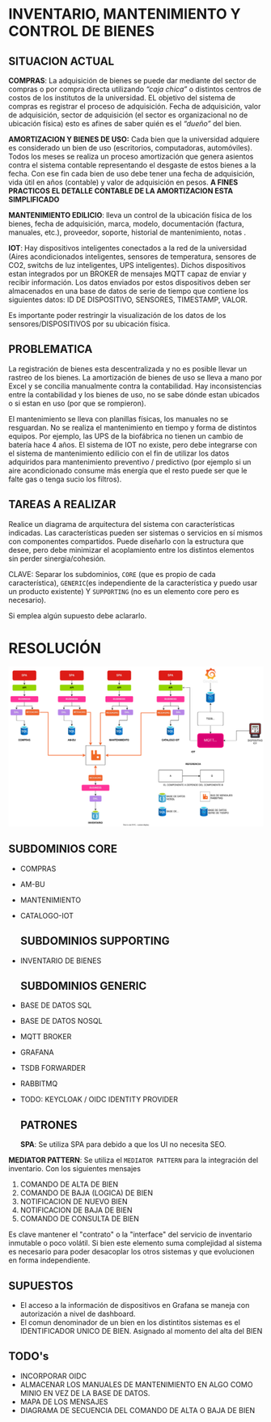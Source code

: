 # INVENTARIO, MANTENIMIENTO Y CONTROL DE BIENES

## SITUACION ACTUAL

**COMPRAS**: La adquisición de bienes se puede dar mediante del sector de compras o por compra directa utilizando *“caja chica”* o distintos centros de costos de los institutos de la universidad. EL objetivo del sistema de compras es registrar el proceso de adquisición. Fecha de adquisición, valor de adquisición, sector de adquisición (el sector es organizacional no de ubicación física) esto es afines de saber quién es el *“dueño”* del bien.



**AMORTIZACION Y BIENES DE USO:** Cada bien que la universidad adquiere es considerado un bien de uso (escritorios, computadoras, automóviles). Todos los meses se realiza un proceso amortización que genera asientos contra el sistema contable representando el desgaste de estos bienes a la fecha. Con ese fin cada bien de uso debe tener una fecha de adquisición, vida útil en años (contable) y valor de adquisición en pesos. **A FINES PRACTICOS EL DETALLE CONTABLE DE LA AMORTIZACION ESTA SIMPLIFICADO**



**MANTENIMIENTO EDILICIO**: lleva un control de la ubicación física de los bienes, fecha de adquisición, marca, modelo, documentación (factura, manuales, etc.), proveedor, soporte, historial de mantenimiento, notas .



**IOT**: Hay dispositivos inteligentes conectados a la red de la universidad (Aires acondicionados inteligentes, sensores de temperatura, sensores de CO2, switchs de luz inteligentes, UPS inteligentes). Dichos dispositivos estan integrados por un BROKER de mensajes MQTT capaz de enviar y recibir información.
Los datos enviados por estos dispositivos deben ser almacenados en una base de datos de serie de tiempo que contiene los siguientes datos: ID DE DISPOSITIVO, SENSORES, TIMESTAMP, VALOR.

Es importante poder restringir la visualización de los datos de los sensores/DISPOSITIVOS por su ubicación física.



## PROBLEMATICA

La registración de bienes esta descentralizada y no es posible llevar un rastreo de los bienes.
La amortización de bienes de uso se lleva a mano por Excel y se concilia manualmente contra la contabilidad. Hay inconsistencias entre la contabilidad y los bienes de uso, no se sabe dónde estan ubicados o si estan en uso (por que se rompieron).

El mantenimiento se lleva con planillas físicas, los manuales no se resguardan. No se realiza el mantenimiento en tiempo y forma de distintos equipos. Por ejemplo, las UPS de la biofábrica no tienen un cambio de batería hace 4 años.
El sistema de IOT no existe, pero debe integrarse con el sistema de mantenimiento edilicio con el fin de utilizar los datos adquiridos para mantenimiento preventivo / predictivo (por ejemplo si un aire acondicionado consume más energía que el resto puede ser que le falte gas o tenga sucio los filtros).



## TAREAS A REALIZAR

Realice un diagrama de arquitectura del sistema con características indicadas. Las características pueden ser sistemas o servicios en sí mismos con componentes compartidos. Puede diseñarlo con la estructura que desee, pero debe minimizar el acoplamiento entre los distintos elementos sin perder sinergia/cohesión.

CLAVE: Separar los subdominios,  `CORE` (que es propio de cada característica), `GENERIC`(es independiente de la característica y puedo usar un producto existente) Y `SUPPORTING` (no es un elemento core pero es necesario).

Si emplea algún supuesto debe aclararlo.

# RESOLUCIÓN

![Diagrama estructural](./diagrama.drawio.svg)

## SUBDOMINIOS CORE

- COMPRAS
- AM-BU
- MANTENIMIENTO
- CATALOGO-IOT
  
  ## SUBDOMINIOS SUPPORTING
- INVENTARIO DE BIENES
  
  ## SUBDOMINIOS GENERIC
- BASE DE DATOS SQL
- BASE DE DATOS NOSQL
- MQTT BROKER
- GRAFANA
- TSDB FORWARDER
- RABBITMQ
- TODO: KEYCLOAK / OIDC IDENTITY PROVIDER
  
  ## PATRONES
  
  **SPA**: Se utiliza SPA para debido a que los UI no necesita SEO.

**MEDIATOR PATTERN**: Se utiliza el `MEDIATOR PATTERN` para la integración del inventario. Con los siguientes mensajes

1. COMANDO DE ALTA DE BIEN
2. COMANDO DE BAJA (LOGICA) DE BIEN
3. NOTIFICACION DE NUEVO BIEN
4. NOTIFICACION DE BAJA DE BIEN
5. COMANDO DE CONSULTA DE BIEN

Es clave mantener el "contrato" o la "interface" del servicio de inventario inmutable o poco volátil. Si bien este elemento suma complejidad al sistema es necesario para poder desacoplar los otros sistemas y que evolucionen en forma independiente.

## SUPUESTOS

- El acceso a la información de dispositivos en Grafana se maneja con autorización a nivel de dashboard.
- El comun denominador de un bien en los distintitos sistemas es el IDENTIFICADOR UNICO DE BIEN. Asignado al momento del alta del BIEN

## TODO's

- INCORPORAR OIDC
- ALMACENAR LOS MANUALES DE MANTENIMIENTO EN ALGO COMO MINIO EN VEZ DE LA BASE DE DATOS.
- MAPA DE LOS MENSAJES
- DIAGRAMA DE SECUENCIA DEL COMANDO DE ALTA O BAJA DE BIEN
